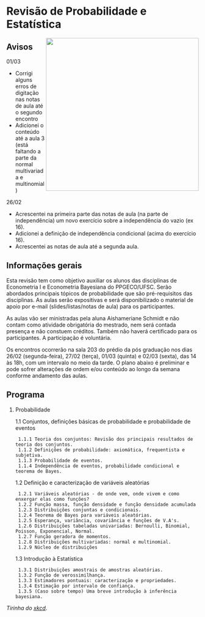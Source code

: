 # Revisão de Probabilidade e Estatística

<img src="https://imgs.xkcd.com/comics/correlation.png" width="400" align = "right">


## Avisos
01/03
* Corrigi alguns erros de digitação nas notas de aula até o segundo encontro
* Adicionei o conteúdo até a aula 3 (está faltando a parte da normal multivariada e multinomial)

26/02
* Acrescentei na primeira parte das notas de aula (na parte de independência) um novo exercício sobre a independência do vazio (ex 16).
* Adicionei a definição de independência condicional (acima do exercício 16).
* Acrescentei as notas de aula até a segunda aula.

## Informações gerais

Esta revisão tem como objetivo auxiliar os alunos das disciplinas de Econometria I e Econometria Bayesiana do PPGECO/UFSC. Serão abordados principais tópicos de probabilidade que são pré-requisitos das disciplinas. As aulas serão expositivas e será disponibilizado o material de apoio por e-mail (slides/listas/notas de aula) para os participantes.

As aulas vão ser ministradas pela aluna Aishameriane Schmidt e não contam como atividade obrigatória do mestrado, nem será contada presença e não constuem créditos. Também não haverá certificado para os participantes. A participação é voluntária.

Os encontros ocorrerão na sala 203 do prédio da pós graduação nos dias 26/02 (segunda-feira), 27/02 (terça), 01/03 (quinta) e 02/03 (sexta), das 14 às 18h, com um intervalo no meio da tarde. O plano  abaixo é preliminar e pode sofrer alterações de ordem e/ou conteúdo ao longo da semana conforme andamento das aulas.

## Programa

1. Probabilidade

    1.1 Conjuntos, definições básicas de probabilidade e probabilidade de eventos
    
        1.1.1 Teoria dos conjuntos: Revisão dos principais resultados de teoria dos conjuntos.
        1.1.2 Definições de probabilidade: axiomática, frequentista e subjetiva. 
        1.1.3 Probabilidade de eventos.
        1.1.4 Independência de eventos, probabilidade condicional e teorema de Bayes.
        
    1.2 Definição e caracterização de variáveis aleatórias
    
        1.2.1 Variáveis aleatórias - de onde vem, onde vivem e como enxergar elas como funções?
        1.2.2 Função massa, função densidade e função densidade acumulada
        1.2.3 Distribuições conjuntas e condicionais.
        1.2.4 Teorema de Bayes para variáveis aleatórias.
        1.2.5 Esperança, variância, covariância e funções de V.A's.
        1.2.6 Distribuições tabeladas univariadas: Bernoulli, Binomial, Poisson, Exponencial, Normal.
        1.2.7 Função geradora de momentos.
        1.2.8 Distribuições multivariadas: normal e multinomial.
        1.2.9 Núcleo de distribuições
        
    1.3 Introdução à Estatística
    
        1.3.1 Distribuições amostrais de amostras aleatórias.
        1.3.2 Função de verossimilhança.
        1.3.3 Estimadores pontuais: caracterização e propriedades.
        1.3.4 Estimação por intervalo de confiança.
        1.3.5 (Caso sobre tempo) Uma breve introdução à inferência bayesiana.

_Tirinha do [xkcd](https://xkcd.com/552/)_.

